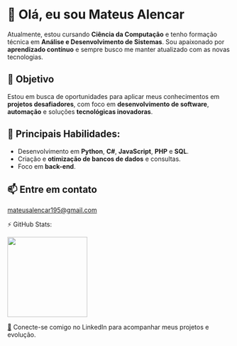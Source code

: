 # 👋 Olá, eu sou **Mateus Alencar**

Atualmente, estou cursando **Ciência da Computação** e tenho formação técnica em **Análise e Desenvolvimento de Sistemas**. Sou apaixonado por **aprendizado contínuo** e sempre busco me manter atualizado com as novas tecnologias.

## 🎯 Objetivo

Estou em busca de oportunidades para aplicar meus conhecimentos em **projetos desafiadores**, com foco em **desenvolvimento de software**, **automação** e soluções **tecnológicas inovadoras**.

## 💼 Principais Habilidades:

- Desenvolvimento em **Python**, **C#**, **JavaScript**, **PHP** e **SQL**.
- Criação e **otimização de bancos de dados** e consultas.
- Foco em **back-end**.

## 📫 Entre em contato

[mateusalencar195@gmail.com](mailto:mateusalencar195@gmail.com)



⚡ GitHub Stats:
<div> <a href="https://github.com/Mateus-Alencar"> <img height="180em" src="https://github-readme-stats.vercel.app/api?username=Mateus-Alencar&show_icons=true&theme=dracula&include_all_commits=true&count_private=true"/> </a> </div>

[🔗](https://br.linkedin.com/in/mateus-alencar-50005b287?trk=people-guest_people_search-card&original_referer=https%3A%2F%2Fwww.linkedin.com%2F) Conecte-se comigo no LinkedIn para acompanhar meus projetos e evolução.
